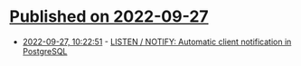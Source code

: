 # [Published on 2022-09-27](index.md)

* [2022-09-27, 10:22:51](https://lobste.rs/s/hf3bnm/listen_notify_automatic_client) - [LISTEN / NOTIFY: Automatic client notification in PostgreSQL](https://www.cybertec-postgresql.com/en/listen-notify-automatic-client-notification-in-postgresql/)
